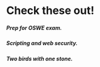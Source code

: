 # Check these out!
##### Prep for OSWE exam.
##### Scripting and web security. 
##### Two birds with one stone. 
 
